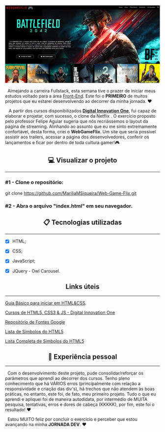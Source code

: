 
![WBFlix-layout](https://github.com/MariliaMSiqueira/Web-Game-Flix/blob/master/WBFlix-layout.JPG)


 &nbsp;&nbsp;Almejando a carreira Fullstack, esta semana tive o prazer de iniciar meus estudos voltado para a área [Front-End](https://www.alura.com.br/artigos/o-que-e-front-end-e-back-end). Este foi o <b>PRIMEIRO</b> de muitos projetos que eu estarei desenvolvendo ao decorrer da minha jornada. ❤ <br/>

&nbsp;&nbsp; A partir dos cursos disponibilizados [<b>Digital Innovation One</b>](https://web.digitalinnovation.one/), fui capaz de elaborar e projetar, com sucesso, o clone da Netflix . O exercício proposto pelo professor Felipe Aguiar sugeria que nós recriássemos o layout da página de streaming. Alinhando ao assunto que eu me sinto extremamente confortável, desta forma, criei o <b>WebGameFlix</b>. Um site que seria possível assistir aos trailers, acessar a página dos desenvolvedores, conferir os lançamentos e ficar por dentro de toda cultura gamer!🎮<br/>

<h2 align="center"> 💻  Visualizar o projeto
</h2>

--------------------------

<h3>#1 - Clone o repositório:</h3>

git clone https://github.com/MariliaMSiqueira/Web-Game-Flix.git

<h3>#2 - Abra o arquivo "index.html" em seu navegador.</h3>

<h2 align="center"> 📋 Tecnologias utilizadas</h2>

---------------



- [x] HTML;
- [x] CSS;
- [x] JavaScript;
- [x] JQuery - Owl Carousel. 



<h2 align="center"> Links úteis</h2>

----------------------------




[Guia Básico para iniciar em HTML&CSS](https://www.chiefofdesign.com.br/css/).

[Cursos de HTML5, CSS3 & JS - Digital Innovation One](https://web.digitalinnovation.one/browse?filter=HTML%20%26%20CSS)

[Repositório de Fontes Google](https://fonts.google.com/)

[Lista de Símbolos do HTML5](https://www.blogson.com.br/lista-de-simbolos-do-html-5/)

[Lista Completa de Símbolos do HTML5](http://arquivo.devmedia.com.br/artigos/devmedia/html-entities.html)



<h2 align="center">🤩 Experiência pessoal</h2>

------------

&nbsp;&nbsp;Com o desenvolvimento deste projeto, pude consolidar/reforçar os parâmetros que aprendi ao decorrer dos cursos. Tenho pleno conhecimento que há VÁRIOS erros (principalmente com relação a responsividade e criação das div's), há trechos que não atendem às boas práticas, no entanto, este foi, de fato, meu primeiro projeto. Tudo o que eu aprendi e apliquei foi de maneira autodidata, por intermédio de MUITA pesquisa, tentativas, erros e dores de cabeça (KKKKK), por fim, este foi o resultado! ❤ <br/>

&nbsp;&nbsp;Estou MUITO feliz por concluir o exercício e perceber que estou avançando na minha <b>JORNADA DEV</b>. ❤ <br/>

